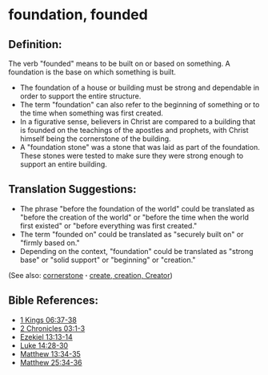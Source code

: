 # foundation, founded #

## Definition: ##

The verb "founded" means to be built on or based on something. A foundation is the base on which something is built.

* The foundation of a house or building must be strong and dependable in order to support the entire structure.
* The term "foundation" can also refer to the beginning of something or to the time when something was first created.
* In a figurative sense, believers in Christ are compared to a building that is founded on the teachings of the apostles and prophets, with Christ himself being the cornerstone of the building.
* A "foundation stone" was a stone that was laid as part of the foundation. These stones were tested to make sure they were strong enough to support an entire building.

## Translation Suggestions: ##

* The phrase "before the foundation of the world" could be translated as "before the creation of the world" or "before the time when the world first existed" or "before everything was first created."
* The term "founded on" could be translated as "securely built on" or "firmly based on."
* Depending on the context, "foundation" could be translated as "strong base" or "solid support" or "beginning" or "creation."

(See also: [cornerstone](../kt/cornerstone.md) **·** [create, creation, Creator](../other/creation.md))

## Bible References: ##

* [1 Kings 06:37-38](https://door43.org/en/bible/notes/1ki/06/37)
* [2 Chronicles 03:1-3](https://door43.org/en/bible/notes/2ch/03/01)
* [Ezekiel 13:13-14](https://door43.org/en/bible/notes/ezk/13/13)
* [Luke 14:28-30](https://door43.org/en/bible/notes/luk/14/28)
* [Matthew 13:34-35](https://door43.org/en/bible/notes/mat/13/34)
* [Matthew 25:34-36](https://door43.org/en/bible/notes/mat/25/34)

